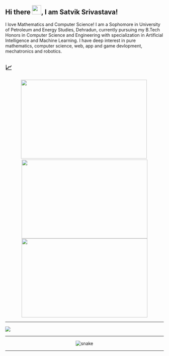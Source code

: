 ## Hi there <img src="https://github.com/TheDudeThatCode/TheDudeThatCode/blob/master/Assets/Hi.gif" width="29">, I am Satvik Srivastava!

<!--
**satviksrivastava7/satviksrivastava7** is a ✨ _special_ ✨ repository because its `README.md` (this file) appears on your GitHub profile.

Here are some ideas to get you started:

- 🔭 I’m currently working on ...
- 🌱 I’m currently learning ...
- 👯 I’m looking to collaborate on ...
- 🤔 I’m looking for help with ...
- 💬 Ask me about ...
- 📫 How to reach me: ...
- 😄 Pronouns: ...
- ⚡ Fun fact: ...
-->
I love Mathematics and Computer Science!
I am a Sophomore in University of Petroleum and Energy Studies, Dehradun, currently pursuing my B.Tech Honors in Computer Science and Engineering with specialization in Artificial Intelligence and Machine Learning.
I have deep interest in pure mathematics, computer science, web, app and game devlopment, mechatronics and robotics.

## 📈

<div align=center>
<img width= 400px height=250px src= "https://github-readme-stats.vercel.app/api?username=satviksrivastava7&theme=radical&show_icons=true&count_private=true&size=small">&nbsp;
<img src="https://github-readme-streak-stats.herokuapp.com/?user=satviksrivastava7&theme=radical" width= 400px height=250px><img width=400px height=250px src=https://github-readme-stats.vercel.app/api/top-langs/?username=satviksrivastava7&layout=compact&langs_count=10&theme=radical>
</div>
<hr size="2">
<img src="https://activity-graph.herokuapp.com/graph?username=satviksrivastava7&theme=redical">

<hr size="2">

<p align="center">
  <img src="https://github.com/ishikkkkaaaa/ishikkkkaaaa/raw/output/github-contribution-grid-snake.svg" alt="snake"></center>
</p>

<hr size="2">
